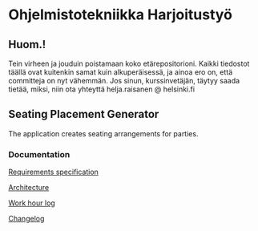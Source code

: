 # Ohjelmistotekniikka Harjoitustyö

## Huom.!
Tein virheen ja jouduin poistamaan koko etärepositorioni. Kaikki tiedostot täällä ovat kuitenkin samat kuin alkuperäisessä, ja ainoa ero on, että committeja on nyt vähemmän. Jos sinun, kurssinvetäjän, täytyy saada tietää, miksi, niin ota yhteyttä helja.raisanen @ helsinki.fi

## Seating Placement Generator
The application creates seating arrangements for parties.

### Documentation

[Requirements specification](https://github.com/HeljaeRaeisaenen/ohte-harjoitusty-/blob/main/documentation/requirements_spec.md)

[Architecture](https://github.com/HeljaeRaeisaenen/ohte-harjoitusty-/blob/main/documentation/architecture.md)

[Work hour log](https://github.com/HeljaeRaeisaenen/ohte-harjoitusty-/blob/main/documentation/workhourlog.md)

[Changelog](https://github.com/HeljaeRaeisaenen/ohte-harjoitusty-/blob/main/documentation/changelog.md)
